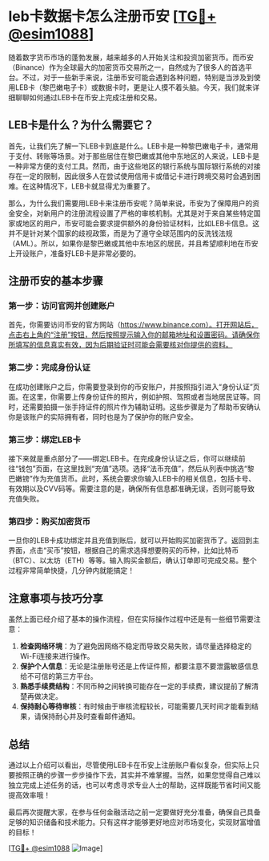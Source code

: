 # leb卡数据卡怎么注册币安 [[TG💪+ @esim1088](https://t.me/s/esim1088)]

随着数字货币市场的蓬勃发展，越来越多的人开始关注和投资加密货币。而币安（Binance）作为全球最大的加密货币交易所之一，自然成为了很多人的首选平台。不过，对于一些新手来说，注册币安可能会遇到各种问题，特别是当涉及到使用LEB卡（黎巴嫩电子卡）或数据卡时，更是让人摸不着头脑。今天，我们就来详细聊聊如何通过LEB卡在币安上完成注册和交易。

## LEB卡是什么？为什么需要它？

首先，让我们先了解一下LEB卡到底是什么。LEB卡是一种黎巴嫩电子卡，通常用于支付、转账等场景。对于那些居住在黎巴嫩或其他中东地区的人来说，LEB卡是一种非常方便的支付工具。然而，由于这些地区的银行系统与国际银行系统的对接存在一定的限制，因此很多人在尝试使用信用卡或借记卡进行跨境交易时会遇到困难。在这种情况下，LEB卡就显得尤为重要了。

那么，为什么我们需要用LEB卡来注册币安呢？简单来说，币安为了保障用户的资金安全，对新用户的注册流程设置了严格的审核机制。尤其是对于来自某些特定国家或地区的用户，币安可能会要求提供额外的身份验证材料，比如LEB卡信息。这并不是针对某个国家的歧视政策，而是为了遵守全球范围内的反洗钱法规（AML）。所以，如果你是黎巴嫩或其他中东地区的居民，并且希望顺利地在币安上开设账户，准备好LEB卡是非常必要的。

## 注册币安的基本步骤

### 第一步：访问官网并创建账户

首先，你需要访问币安的官方网站（https://www.binance.com）。打开网站后，点击右上角的“注册”按钮，然后按照提示输入你的邮箱地址和设置密码。请确保你所填写的信息真实有效，因为后期验证时可能会需要核对你提供的资料。

### 第二步：完成身份认证

在成功创建账户之后，你需要登录到你的币安账户，并按照指引进入“身份认证”页面。在这里，你需要上传身份证件的照片，例如护照、驾照或者当地居民证等。同时，还需要拍摄一张手持证件的照片作为辅助证明。这些步骤是为了帮助币安确认你是该账户的实际拥有者，同时也是为了保护你的账户安全。

### 第三步：绑定LEB卡

接下来就是重点部分了——绑定LEB卡。在完成身份认证之后，你可以继续前往“钱包”页面，在这里找到“充值”选项。选择“法币充值”，然后从列表中挑选“黎巴嫩镑”作为充值货币。此时，系统会要求你输入LEB卡的相关信息，包括卡号、有效期以及CVV码等。需要注意的是，确保所有信息都准确无误，否则可能导致充值失败。

### 第四步：购买加密货币

一旦你的LEB卡成功绑定并且充值到账后，就可以开始购买加密货币了。返回到主界面，点击“买币”按钮，根据自己的需求选择想要购买的币种，比如比特币（BTC）、以太坊（ETH）等等。输入购买金额后，确认订单即可完成交易。整个过程非常简单快捷，几分钟内就能搞定！

## 注意事项与技巧分享

虽然上面已经介绍了基本的操作流程，但在实际操作过程中还是有一些细节需要注意：

1. **检查网络环境**：为了避免因网络不稳定而导致交易失败，请尽量选择稳定的Wi-Fi连接来进行操作。
2. **保护个人信息**：无论是注册账号还是上传证件照，都要注意不要泄露敏感信息给不可信的第三方平台。
3. **熟悉手续费结构**：不同币种之间转换可能存在一定的手续费，建议提前了解清楚再做决定。
4. **保持耐心等待审核**：有时候由于审核流程较长，可能需要几天时间才能看到结果，请保持耐心并及时查看邮件通知。

## 总结

通过以上介绍可以看出，尽管使用LEB卡在币安上注册账户看似复杂，但实际上只要按照正确的步骤一步步操作下去，其实并不难掌握。当然，如果您觉得自己难以独立完成上述任务的话，也可以考虑寻求专业人士的帮助，这样既能节省时间又能提高效率哦！

最后再次提醒大家，在参与任何金融活动之前一定要做好充分准备，确保自己具备足够的知识储备和技术能力。只有这样才能够更好地应对市场变化，实现财富增值的目标！

[[TG💪+ @esim1088](https://t.me/s/esim1088) ![Image](https://i.postimg.cc/4NQfJmqS/Snipaste-2025-05-13-00-14-12.png)]